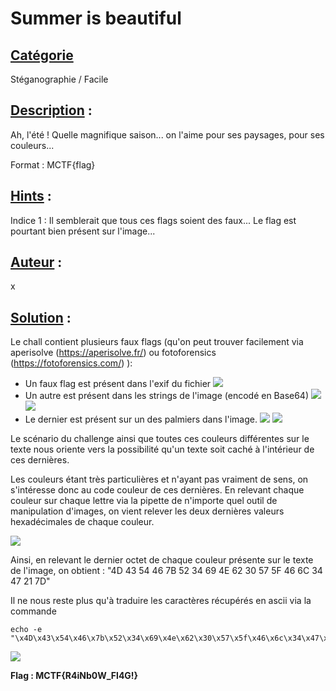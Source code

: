 # **Summer is beautiful**
## <u>**Catégorie**</u>

Stéganographie / Facile

## <u>**Description**</u> :

Ah, l'été ! Quelle magnifique saison... on l'aime pour ses paysages, pour ses couleurs...

Format : MCTF{flag}

## <u>**Hints**</u> :

Indice 1 : Il semblerait que tous ces flags soient des faux... Le flag est pourtant bien présent sur l'image...

## <u>**Auteur**</u> :

x

## <u>Solution</u> :

Le chall contient plusieurs faux flags (qu'on peut trouver facilement via aperisolve (https://aperisolve.fr/) ou fotoforensics (https://fotoforensics.com/) ):
- Un faux flag est présent dans l'exif du fichier
![](./photos/exif.png)
- Un autre est présent dans les strings de l'image (encodé en Base64)
![](./photos/B64.png)
![](./photos/decode.png)
- Le dernier est présent sur un des palmiers dans l'image.
![](./photos/stegmctf1.png)
![](./photos/stegmctf2.png)

Le scénario du challenge ainsi que toutes ces couleurs différentes sur le texte nous oriente vers la possibilité qu'un texte soit caché à l'intérieur de ces dernières.

Les couleurs étant très particulières et n'ayant pas vraiment de sens, on s'intéresse donc au code couleur de ces dernières. En relevant chaque couleur sur chaque lettre via la pipette de n'importe quel outil de manipulation d'images, on vient relever les deux dernières valeurs hexadécimales de chaque couleur.

![](./photos/pipette.png)

Ainsi, en relevant le dernier octet de chaque couleur présente sur le texte de l'image, on obtient : "4D 43 54 46 7B 52 34 69 4E 62 30 57 5F 46 6C 34 47 21 7D"

Il ne nous reste plus qu'à traduire les caractères récupérés en ascii via la commande
```
echo -e "\x4D\x43\x54\x46\x7b\x52\x34\x69\x4e\x62\x30\x57\x5f\x46\x6c\x34\x47\x21\x7d"
```

![](./photos/flag.png)

**Flag : MCTF{R4iNb0W_Fl4G!}**